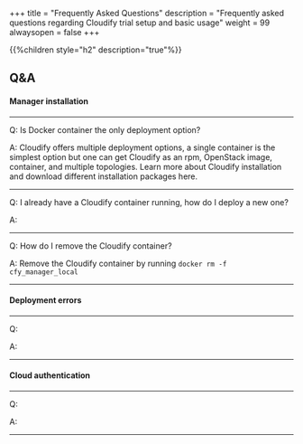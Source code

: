 +++
title = "Frequently Asked Questions"
description = "Frequently asked questions regarding Cloudify trial setup and basic usage"
weight = 99
alwaysopen = false
+++

{{%children style="h2" description="true"%}}

## Q&A

#### Manager installation

---

Q: Is Docker container the only deployment option?

A: Cloudify offers multiple deployment options, a single container is the simplest option but one can get Cloudify as an rpm, OpenStack image, container, and multiple topologies. Learn more about Cloudify installation and download different installation packages here.

---

Q: I already have a Cloudify container running, how do I deploy a new one?

A:

---

Q: How do I remove the Cloudify container?

A: Remove the Cloudify container by running `docker rm -f cfy_manager_local`

---

#### Deployment errors

---

Q:

A:

---

#### Cloud authentication

---

Q:

A:

---
